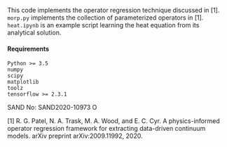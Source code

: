 This code implements the operator regression technique discussed in [1]. `morp.py` implements the collection of parameterized operators in [1]. `heat.ipynb` is an example script learning the heat equation from its analytical solution.

#### Requirements
`Python >= 3.5`  
`numpy`  
`scipy`  
`matplotlib`  
`toolz`  
`tensorflow >= 2.3.1`


SAND No: SAND2020-10973 O


[1] R. G. Patel, N. A. Trask, M. A. Wood, and E. C. Cyr. A physics-informed operator regression framework for extracting data-driven continuum models. arXiv preprint arXiv:2009.11992, 2020.
